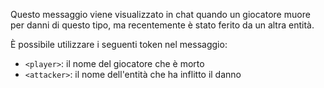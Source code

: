 Questo messaggio viene visualizzato in chat quando un giocatore muore per danni di questo tipo, ma recentemente è stato ferito da un altra entità.

È possibile utilizzare i seguenti token nel messaggio:

- `<player>`: il nome del giocatore che è morto
- `<attacker>`: il nome dell'entità che ha inflitto il danno